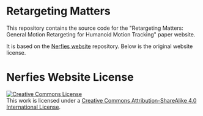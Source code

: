 # Retargeting Matters

This repository contains the source code for the "Retargeting Matters: General Motion Retargeting for Humanoid Motion Tracking" paper website.

It is based on the [Nerfies website](https://nerfies.github.io) repository. Below is the original website license.

# Nerfies Website License
<a rel="license" href="http://creativecommons.org/licenses/by-sa/4.0/"><img alt="Creative Commons License" style="border-width:0" src="https://i.creativecommons.org/l/by-sa/4.0/88x31.png" /></a><br />This work is licensed under a <a rel="license" href="http://creativecommons.org/licenses/by-sa/4.0/">Creative Commons Attribution-ShareAlike 4.0 International License</a>.
